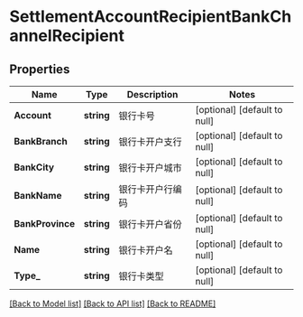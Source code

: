# SettlementAccountRecipientBankChannelRecipient

## Properties
Name | Type | Description | Notes
------------ | ------------- | ------------- | -------------
**Account** | **string** | 银行卡号 | [optional] [default to null]
**BankBranch** | **string** | 银行卡开户支行 | [optional] [default to null]
**BankCity** | **string** | 银行卡开户城市 | [optional] [default to null]
**BankName** | **string** | 银行卡开户行编码 | [optional] [default to null]
**BankProvince** | **string** | 银行卡开户省份 | [optional] [default to null]
**Name** | **string** | 银行卡开户名 | [optional] [default to null]
**Type_** | **string** | 银行卡类型 | [optional] [default to null]

[[Back to Model list]](../README.md#documentation-for-models) [[Back to API list]](../README.md#documentation-for-api-endpoints) [[Back to README]](../README.md)


